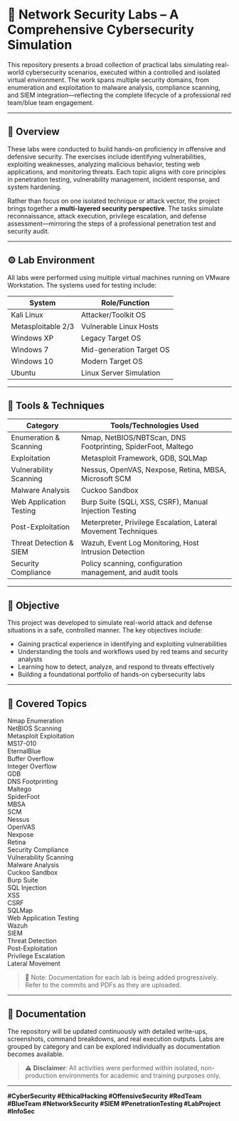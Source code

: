 # 🔐 Network Security Labs – A Comprehensive Cybersecurity Simulation

This repository presents a broad collection of practical labs simulating real-world cybersecurity scenarios, executed within a controlled and isolated virtual environment. The work spans multiple security domains, from enumeration and exploitation to malware analysis, compliance scanning, and SIEM integration—reflecting the complete lifecycle of a professional red team/blue team engagement.

---

## 📖 Overview

These labs were conducted to build hands-on proficiency in offensive and defensive security. The exercises include identifying vulnerabilities, exploiting weaknesses, analyzing malicious behavior, testing web applications, and monitoring threats. Each topic aligns with core principles in penetration testing, vulnerability management, incident response, and system hardening.

Rather than focus on one isolated technique or attack vector, the project brings together a **multi-layered security perspective**. The tasks simulate reconnaissance, attack execution, privilege escalation, and defense assessment—mirroring the steps of a professional penetration test and security audit.

---

## ⚙️ Lab Environment

All labs were performed using multiple virtual machines running on VMware Workstation. The systems used for testing include:

| System             | Role/Function            |
|--------------------|--------------------------|
| Kali Linux         | Attacker/Toolkit OS      |
| Metasploitable 2/3 | Vulnerable Linux Hosts   |
| Windows XP         | Legacy Target OS         |
| Windows 7          | Mid-generation Target OS |
| Windows 10         | Modern Target OS         |
| Ubuntu             | Linux Server Simulation  |

---

## 🧰 Tools & Techniques

| Category                  | Tools/Technologies Used                                                                   |
|---------------------------|-------------------------------------------------------------------------------------------|
| Enumeration & Scanning    | Nmap, NetBIOS/NBTScan, DNS Footprinting, SpiderFoot, Maltego                              |
| Exploitation              | Metasploit Framework, GDB, SQLMap                                                         |
| Vulnerability Scanning    | Nessus, OpenVAS, Nexpose, Retina, MBSA, Microsoft SCM                                     |
| Malware Analysis          | Cuckoo Sandbox                                                                            |
| Web Application Testing   | Burp Suite (SQLi, XSS, CSRF), Manual Injection Testing                                    |
| Post-Exploitation         | Meterpreter, Privilege Escalation, Lateral Movement Techniques                           |
| Threat Detection & SIEM   | Wazuh, Event Log Monitoring, Host Intrusion Detection                                     |
| Security Compliance       | Policy scanning, configuration management, and audit tools                               |

---

## 🎯 Objective

This project was developed to simulate real-world attack and defense situations in a safe, controlled manner. The key objectives include:

- Gaining practical experience in identifying and exploiting vulnerabilities
- Understanding the tools and workflows used by red teams and security analysts
- Learning how to detect, analyze, and respond to threats effectively
- Building a foundational portfolio of hands-on cybersecurity labs

---

## 🧩 Covered Topics

Nmap Enumeration  
NetBIOS Scanning  
Metasploit Exploitation  
MS17-010  
EternalBlue  
Buffer Overflow  
Integer Overflow  
GDB  
DNS Footprinting  
Maltego  
SpiderFoot  
MBSA  
SCM  
Nessus  
OpenVAS  
Nexpose  
Retina  
Security Compliance  
Vulnerability Scanning  
Malware Analysis  
Cuckoo Sandbox  
Burp Suite  
SQL Injection  
XSS  
CSRF  
SQLMap  
Web Application Testing  
Wazuh  
SIEM  
Threat Detection  
Post-Exploitation  
Privilege Escalation  
Lateral Movement  

> 📌 Note: Documentation for each lab is being added progressively. Refer to the commits and PDFs as they are uploaded.

---

## 📄 Documentation

The repository will be updated continuously with detailed write-ups, screenshots, command breakdowns, and real execution outputs. Labs are grouped by category and can be explored individually as documentation becomes available.

> ⚠️ **Disclaimer**: All activities were performed within isolated, non-production environments for academic and training purposes only.

---

**#CyberSecurity #EthicalHacking #OffensiveSecurity #RedTeam #BlueTeam #NetworkSecurity #SIEM #PenetrationTesting #LabProject #InfoSec**
